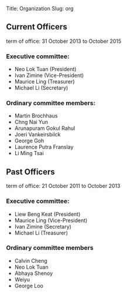 Title: Organization
Slug: org

## Current Officers

term of office: 31 October 2013 to October 2015

### Executive committee:

- Neo Lok Tuan (President)
- Ivan Zimine (Vice-President)
- Maurice Ling (Treasurer)
- Michael Li (Secretary)


### Ordinary committee members:

- Martin Brochhaus
- Chng Nai Yun
- Arunapuram Gokul Rahul
- Joeri Vankeirsbilck
- George Goh
- Laurence Putra Franslay
- Li Ming Tsai


## Past Officers 

term of office: 21 October 2011 to October 2013

### Executive committee:

- Liew Beng Keat (President)
- Maurice Ling (Vice-President)
- Ivan Zimine (Secretary)
- Michael Li (Treasurer)

### Ordinary committee members

- Calvin Cheng
- Neo Lok Tuan
- Abhaya Shenoy 
- Weiyu 
- George Loo
